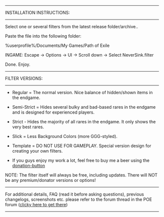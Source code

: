 --------------------------

INSTALLATION INSTRUCTIONS:

--------------------------

Select one or several filters from the latest release folder/archive..

Paste the file into the following folder:

%userprofile%/Documents/My Games/Path of Exile

INGAME: Escape -> Options -> UI -> Scroll down -> Select NeverSink.filter

Done. Enjoy.

--------------------------

FILTER VERSIONS:

--------------------------

- Regular = The normal version. Nice balance of hidden/shown items in the endgame.
- Semi-Strict = Hides several bulky and bad-based rares in the endgame and is designed for experienced players.
- Strict - Hides the majority of all rares in the endgame. It only shows the very best rares.
- Slick = Less Background Colors (more GGG-styled).
- Template = DO NOT USE FOR GAMEPLAY. Special version design for creating your own filters.

- If you guys enjoy my work a lot, feel free to buy me a beer using the [donation-button](https://www.paypal.com/cgi-bin/webscr?cmd=_s-xclick&hosted_button_id=6J3S7PBNDQGY2)

NOTE: The filter itself will always be free, including updates. There will NOT be any premium/donator versions or options!

--------------------------

For additional details, FAQ (read it before asking questions), previous changelogs, screenshots etc. please refer to the forum thread in the POE forum ([clicky here to get there](https://www.pathofexile.com/forum/view-thread/1246208))

--------------------------
